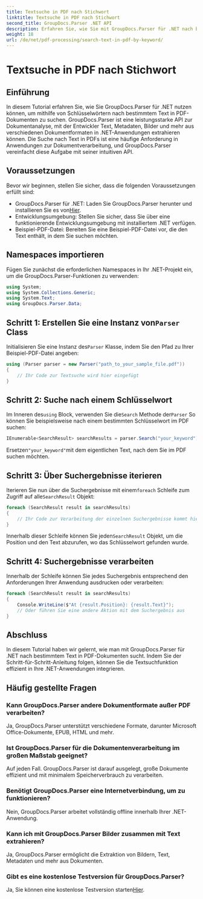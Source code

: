 ```yaml
---
title: Textsuche in PDF nach Stichwort
linktitle: Textsuche in PDF nach Stichwort
second_title: GroupDocs.Parser .NET API
description: Erfahren Sie, wie Sie mit GroupDocs.Parser für .NET nach bestimmtem Text in PDF-Dokumenten suchen. Integrieren Sie leistungsstarke Textsuchfunktionen effizient in Ihr .NET.
weight: 18
url: /de/net/pdf-processing/search-text-in-pdf-by-keyword/
---
```


# Textsuche in PDF nach Stichwort

## Einführung
In diesem Tutorial erfahren Sie, wie Sie GroupDocs.Parser für .NET nutzen können, um mithilfe von Schlüsselwörtern nach bestimmtem Text in PDF-Dokumenten zu suchen. GroupDocs.Parser ist eine leistungsstarke API zur Dokumentanalyse, mit der Entwickler Text, Metadaten, Bilder und mehr aus verschiedenen Dokumentformaten in .NET-Anwendungen extrahieren können. Die Suche nach Text in PDFs ist eine häufige Anforderung in Anwendungen zur Dokumentverarbeitung, und GroupDocs.Parser vereinfacht diese Aufgabe mit seiner intuitiven API.
## Voraussetzungen
Bevor wir beginnen, stellen Sie sicher, dass die folgenden Voraussetzungen erfüllt sind:
-  GroupDocs.Parser für .NET: Laden Sie GroupDocs.Parser herunter und installieren Sie es von[Hier](https://releases.groupdocs.com/parser/net/).
- Entwicklungsumgebung: Stellen Sie sicher, dass Sie über eine funktionierende Entwicklungsumgebung mit installiertem .NET verfügen.
- Beispiel-PDF-Datei: Bereiten Sie eine Beispiel-PDF-Datei vor, die den Text enthält, in dem Sie suchen möchten.

## Namespaces importieren
Fügen Sie zunächst die erforderlichen Namespaces in Ihr .NET-Projekt ein, um die GroupDocs.Parser-Funktionen zu verwenden:
```csharp
using System;
using System.Collections.Generic;
using System.Text;
using GroupDocs.Parser.Data;
```
##  Schritt 1: Erstellen Sie eine Instanz von`Parser` Class
 Initialisieren Sie eine Instanz des`Parser` Klasse, indem Sie den Pfad zu Ihrer Beispiel-PDF-Datei angeben:
```csharp
using (Parser parser = new Parser("path_to_your_sample_file.pdf"))
{
    // Ihr Code zur Textsuche wird hier eingefügt
}
```
## Schritt 2: Suche nach einem Schlüsselwort
 Im Inneren des`using` Block, verwenden Sie die`Search` Methode der`Parser` So können Sie beispielsweise nach einem bestimmten Schlüsselwort im PDF suchen:
```csharp
IEnumerable<SearchResult> searchResults = parser.Search("your_keyword");
```
 Ersetzen`"your_keyword"`mit dem eigentlichen Text, nach dem Sie im PDF suchen möchten.
## Schritt 3: Über Suchergebnisse iterieren
 Iterieren Sie nun über die Suchergebnisse mit einem`foreach` Schleife zum Zugriff auf alle`SearchResult` Objekt:
```csharp
foreach (SearchResult result in searchResults)
{
    // Ihr Code zur Verarbeitung der einzelnen Suchergebnisse kommt hier hin
}
```
 Innerhalb dieser Schleife können Sie jeden`SearchResult` Objekt, um die Position und den Text abzurufen, wo das Schlüsselwort gefunden wurde.
## Schritt 4: Suchergebnisse verarbeiten
Innerhalb der Schleife können Sie jedes Suchergebnis entsprechend den Anforderungen Ihrer Anwendung ausdrucken oder verarbeiten:
```csharp
foreach (SearchResult result in searchResults)
{
    Console.WriteLine($"At {result.Position}: {result.Text}");
    // Oder führen Sie eine andere Aktion mit dem Suchergebnis aus
}
```

## Abschluss
In diesem Tutorial haben wir gelernt, wie man mit GroupDocs.Parser für .NET nach bestimmtem Text in PDF-Dokumenten sucht. Indem Sie der Schritt-für-Schritt-Anleitung folgen, können Sie die Textsuchfunktion effizient in Ihre .NET-Anwendungen integrieren.

## Häufig gestellte Fragen
### Kann GroupDocs.Parser andere Dokumentformate außer PDF verarbeiten?
Ja, GroupDocs.Parser unterstützt verschiedene Formate, darunter Microsoft Office-Dokumente, EPUB, HTML und mehr.
### Ist GroupDocs.Parser für die Dokumentenverarbeitung im großen Maßstab geeignet?
Auf jeden Fall. GroupDocs.Parser ist darauf ausgelegt, große Dokumente effizient und mit minimalem Speicherverbrauch zu verarbeiten.
### Benötigt GroupDocs.Parser eine Internetverbindung, um zu funktionieren?
Nein, GroupDocs.Parser arbeitet vollständig offline innerhalb Ihrer .NET-Anwendung.
### Kann ich mit GroupDocs.Parser Bilder zusammen mit Text extrahieren?
Ja, GroupDocs.Parser ermöglicht die Extraktion von Bildern, Text, Metadaten und mehr aus Dokumenten.
### Gibt es eine kostenlose Testversion für GroupDocs.Parser?
 Ja, Sie können eine kostenlose Testversion starten[Hier](https://releases.groupdocs.com/).